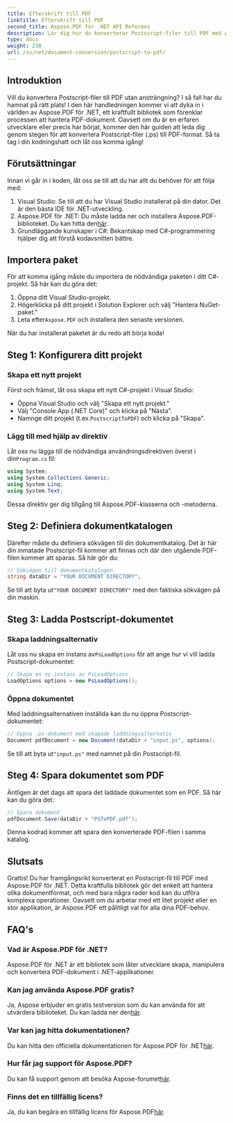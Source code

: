 ```yaml
---
title: Efterskrift till PDF
linktitle: Efterskrift till PDF
second_title: Aspose.PDF för .NET API Referens
description: Lär dig hur du konverterar Postscript-filer till PDF med Aspose.PDF för .NET i denna steg-för-steg handledning. Perfekt för utvecklare på alla nivåer.
type: docs
weight: 230
url: /sv/net/document-conversion/postscript-to-pdf/
---
```

## Introduktion

Vill du konvertera Postscript-filer till PDF utan ansträngning? I så fall har du hamnat på rätt plats! I den här handledningen kommer vi att dyka in i världen av Aspose.PDF för .NET, ett kraftfullt bibliotek som förenklar processen att hantera PDF-dokument. Oavsett om du är en erfaren utvecklare eller precis har börjat, kommer den här guiden att leda dig genom stegen för att konvertera Postscript-filer (.ps) till PDF-format. Så ta tag i din kodningshatt och låt oss komma igång!

## Förutsättningar

Innan vi går in i koden, låt oss se till att du har allt du behöver för att följa med:

1. Visual Studio: Se till att du har Visual Studio installerat på din dator. Det är den bästa IDE för .NET-utveckling.
2.  Aspose.PDF för .NET: Du måste ladda ner och installera Aspose.PDF-biblioteket. Du kan hitta den[här](https://releases.aspose.com/pdf/net/).
3. Grundläggande kunskaper i C#: Bekantskap med C#-programmering hjälper dig att förstå kodavsnitten bättre.

## Importera paket

För att komma igång måste du importera de nödvändiga paketen i ditt C#-projekt. Så här kan du göra det:

1. Öppna ditt Visual Studio-projekt.
2. Högerklicka på ditt projekt i Solution Explorer och välj "Hantera NuGet-paket."
3.  Leta efter`Aspose.PDF` och installera den senaste versionen.

När du har installerat paketet är du redo att börja koda!

## Steg 1: Konfigurera ditt projekt

### Skapa ett nytt projekt

Först och främst, låt oss skapa ett nytt C#-projekt i Visual Studio:

- Öppna Visual Studio och välj "Skapa ett nytt projekt."
- Välj "Console App (.NET Core)" och klicka på "Nästa".
-  Namnge ditt projekt (t.ex.`PostscriptToPDF`) och klicka på "Skapa".

### Lägg till med hjälp av direktiv

 Låt oss nu lägga till de nödvändiga användningsdirektiven överst i din`Program.cs` fil:

```csharp
using System;
using System.Collections.Generic;
using System.Linq;
using System.Text;
```

Dessa direktiv ger dig tillgång till Aspose.PDF-klasserna och -metoderna.

## Steg 2: Definiera dokumentkatalogen

Därefter måste du definiera sökvägen till din dokumentkatalog. Det är här din inmatade Postscript-fil kommer att finnas och där den utgående PDF-filen kommer att sparas. Så här gör du:

```csharp
// Sökvägen till dokumentkatalogen.
string dataDir = "YOUR DOCUMENT DIRECTORY";
```

 Se till att byta ut`"YOUR DOCUMENT DIRECTORY"` med den faktiska sökvägen på din maskin.

## Steg 3: Ladda Postscript-dokumentet

### Skapa laddningsalternativ

Låt oss nu skapa en instans av`PsLoadOptions` för att ange hur vi vill ladda Postscript-dokumentet:

```csharp
// Skapa en ny instans av PsLoadOptions
LoadOptions options = new PsLoadOptions();
```

### Öppna dokumentet

Med laddningsalternativen inställda kan du nu öppna Postscript-dokumentet:

```csharp
// Öppna .ps-dokument med skapade laddningsalternativ
Document pdfDocument = new Document(dataDir + "input.ps", options);
```

 Se till att byta ut`"input.ps"` med namnet på din Postscript-fil.

## Steg 4: Spara dokumentet som PDF

Äntligen är det dags att spara det laddade dokumentet som en PDF. Så här kan du göra det:

```csharp
// Spara dokument
pdfDocument.Save(dataDir + "PSToPDF.pdf");
```

Denna kodrad kommer att spara den konverterade PDF-filen i samma katalog.

## Slutsats

Grattis! Du har framgångsrikt konverterat en Postscript-fil till PDF med Aspose.PDF för .NET. Detta kraftfulla bibliotek gör det enkelt att hantera olika dokumentformat, och med bara några rader kod kan du utföra komplexa operationer. Oavsett om du arbetar med ett litet projekt eller en stor applikation, är Aspose.PDF ett pålitligt val för alla dina PDF-behov.

## FAQ's

### Vad är Aspose.PDF för .NET?
Aspose.PDF för .NET är ett bibliotek som låter utvecklare skapa, manipulera och konvertera PDF-dokument i .NET-applikationer.

### Kan jag använda Aspose.PDF gratis?
 Ja, Aspose erbjuder en gratis testversion som du kan använda för att utvärdera biblioteket. Du kan ladda ner den[här](https://releases.aspose.com/).

### Var kan jag hitta dokumentationen?
 Du kan hitta den officiella dokumentationen för Aspose.PDF för .NET[här](https://reference.aspose.com/pdf/net/).

### Hur får jag support för Aspose.PDF?
 Du kan få support genom att besöka Aspose-forumet[här](https://forum.aspose.com/c/pdf/10).

### Finns det en tillfällig licens?
 Ja, du kan begära en tillfällig licens för Aspose.PDF[här](https://purchase.aspose.com/temporary-license/).